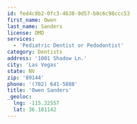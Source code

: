 ```yaml
---
id: fed4c8b2-0fc3-4630-9d57-b0c6c98ccc53
first_name: Owen
last_name: Sanders
license: DMD
services:
  - 'Pediatric Dentist or Pedodontist'
category: Dentists
address: '1001 Shadow Ln.'
city: 'Las Vegas'
state: NV
zip: '89144'
phone: '(702) 641-5888'
title: 'Owen Sanders'
_geoloc:
  lng: -115.32557
  lat: 36.181142
---
```

